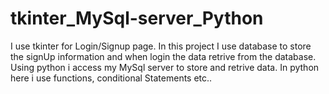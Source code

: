 # tkinter_MySql-server_Python
I use tkinter for Login/Signup page. 
In this project I use database to store the signUp information and when login the data retrive from the database. 
Using python i access my MySql server to store and retrive data. 
In python here i use functions, conditional Statements etc..  